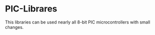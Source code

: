 # PIC-Librares
This libraries can be used nearly all 8-bit PIC microcontrollers with small changes.
